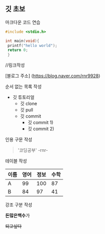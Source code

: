 ## 깃 초보

마크다운 코드 연습

```c
#include <stdio.h>

int main(void){
 printf("hello world");
 return 0;
 }
 ```
 
 //링크작성
 
 [블로그 주소] (https://blog.naver.com/rnr9928)
 
 순서 없는 목록 작성
 
 * 깃 튜토리얼
   * 깃 clone
   * 깃 pull
   * 깃 commit
      * 깃 commit 1)
      * 깃 commit 2)
      
 인용 구문 작성
 
 > '코딩공부'  -rnr-

테이블 작성

이름|영어|정보|수학
---|---|---|---|
A|99|100|87|
B|84|97|41|

강조 구분 작성


**돈많은백수**가

~~되고싶다~~ 
